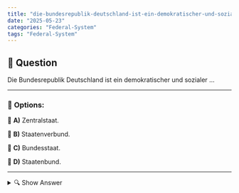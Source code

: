 ```yaml
---
title: "die-bundesrepublik-deutschland-ist-ein-demokratischer-und-sozialer-"
date: "2025-05-23"
categories: "Federal-System"
tags: "Federal-System"
---
```


## 📌 **Question**

Die Bundesrepublik Deutschland ist ein demokratischer und sozialer ...



---

### 📝 **Options:**

🔘 **A)** Zentralstaat.

🔘 **B)** Staatenverbund.

🔘 **C)** Bundesstaat.

🔘 **D)** Staatenbund.

---

<details>
  <summary>🔍 Show Answer</summary>

  <p>
💡  <b>Correct Answer:</b>  c
  </p>
  <p>
    📖<b>Explanation:</b>
    Die Frage bezieht sich auf die politische Struktur Deutschlands. Nach dem Grundgesetz ist Deutschland ein föderaler Staat, der aus mehreren Bundesländern besteht, die jeweils eigene Regierungsrechte haben. Dies wird als "Bundesstaat" bezeichnet, im Gegensatz zu einem Zentralstaat, bei dem allein die nationale Regierung zentrale Macht hat, oder einem Staatenbund oder Staatenverbund, bei dem souveräne Staaten lose zusammenarbeiten. Deutschland kombiniert demokratische Prinzipien mit sozialstaatlichen Ansätzen, um die Bürgerrechte und soziale Gerechtigkeit zu gewährleisten. Daher ist "Bundesstaat" die korrekte Antwort auf die Frage.
  </p>
</details>
